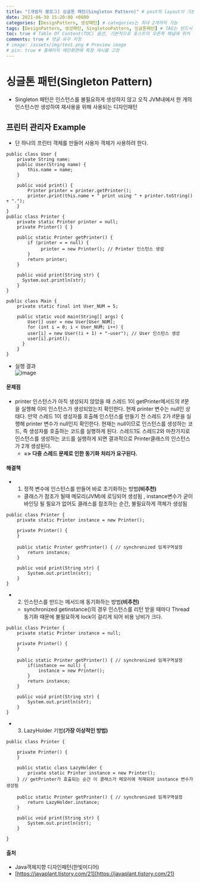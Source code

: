 ```yaml
---
title: "[개발자 블로그] 싱글톤 패턴(Singleton Pattern)" # post의 layout이 기본적으로 post로 설정되어있어서 Front Matter에 따로 layout변수를 만들어 주지 않아도 됨
date: 2021-06-30 15:20:00 +0800
categories: [DesignPattern, 생성패턴] # categories는 최대 2개까지 가능
tags: [DesignPattern, 생성패턴, SingletonPattern, 싱글톤패턴] # TAG는 반드시 소문자로 이루어져야함, 0~무한개까지 지정 가능
toc: true # Table Of Content(TOC) 옵션, 기본적으로 포스트의 오른쪽 패널에 위치
comments: true # 댓글 유무 지정
# image: /assets/img/test.png # Preview image
# pin: true # 홈페이지 메인화면에 특정 게시물 고정
---
```


# 싱글톤 패턴(Singleton Pattern)
- Singleton 패턴은 인스턴스를 불필요하게 생성하지 않고 오직 JVM내에서 한 개의 인스턴스만 생성하여 재사용을 위해 사용되는 디자인패턴

## 프린터 관리자 Example
- 단 하나의 프린터 객체를 만들어 사용자 객체가 사용하려 한다.

~~~
public class User {
    private String name;
    public User(String name) {
        this.name = name;
    }
    
    public void print() {
        Printer printer = printer.getPrinter();
        printer.print(this.name + " print using " + printer.toString() + ".");
    }
}
public class Printer {
    private static Printer printer = null;
    private Printer() { }
    
    public static Printer getPrinter() {
        if (printer = = null) {
             printer = new Printer(); // Printer 인스턴스 생성
        }
        return printer;
    }

    public void print(String str) {
      System.out.println(str);
	}
}

public class Main {
    private static final int User_NUM = 5;
    
    public static void main(String[] args) {
        User[] user = new User[User_NUM];
        for (int i = 0; i < User_NUM; i++) {
        user[i] = new User((i + 1) + "-user"); // User 인스턴스 생성
        user[i].print();
      }
    }
}
~~~

- 실행 결과<br>
![image](https://user-images.githubusercontent.com/44339530/110291688-86e67300-802f-11eb-85e8-6a1a2e5061a3.png)<br>

#### 문제점
- printer 인스턴스가 아직 생성되지 않았을 때 스레드 1이 getPrinter메서드의 if문을 실행해 이미 인스턴스가 생성되었는지 확인한다. 현재 printer 변수는 null인 상태다. 만약 스레드 1이 생성자를 호출해 인스턴스를 만들기 전 스레드 2가 if문을 실행해 printer 변수가 null인지 확인한다. 현재는 null이므로 인스턴스를 생성하는 코드, 즉 생성자를 호출하는 코드를 실행하게 된다. 스레드1도 스레드2와 마찬가지로 인스턴스를 생성하는 코드를 실행하게 되면 결과적으로 Printer클래스의 인스턴스가 2개 생성된다.
    - <b>=> 다중 스레드 문제로 인한 동기화 처리가 요구된다.</b>

#### 해결책
- 1) 정적 변수에 인스턴스를 만들어 바로 초기화하는 방법<b>(비추천)</b>
    - 클래스가 참조가 될때 메모리(JVM)에 로딩되어 생성됨 , instance변수가 굳이 바인딩 될 필요가 없어도 클래스를 참조하는 순간, 불필요하게 객체가 생성됨

~~~
public class Printer {
	private static Printer instance = new Printer();

	private Printer() {
	}

	public static Printer getPrinter() { // synchronized 임계구역설정
		return instance;
	}

	public void print(String str) {
		System.out.println(str);
	}
}

~~~

- 2) 인스턴스를 만드는 메서드에 동기화하는 방법<b>(비추천)</b>
    - synchronized getinstance()의 경우 인스턴스를 리턴 받을 때마다 Thread동기화 때문에 불필요하게 lock이 걸리게 되어 비용 낭비가 크다.

~~~
public class Printer {
	private static Printer instance = null;

	private Printer() {
	}

	public static Printer getPrinter() { // synchronized 임계구역설정
        if(instance == null) {
            instance = new Printer();
        }
		return instance;
	}

	public void print(String str) {
		System.out.println(str);
	}
}
~~~

- 3) LazyHolder 기법<b>(가장 이상적인 방법)</b>

~~~
public class Printer {

	private Printer() {
	}

	public static class LazyHolder {
		private static Printer instance = new Printer();
	} // getPrinter가 호출되는 순간 이 클래스가 메모리에 적재되어 instance 변수가 생성됨

	public static Printer getPrinter() { // synchronized 임계구역설정
		return LazyHolder.instance;
	}

	public void print(String str) {
		System.out.println(str);
	}

}
~~~

#### 출처
- Java객체지향 디자인패턴(한빛미디어)
- [https://javaplant.tistory.com/21](https://javaplant.tistory.com/21)
